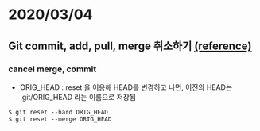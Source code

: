 # 2020/03/04

## Git commit, add, pull, merge 취소하기 [(reference)](https://anster.tistory.com/162)

### cancel merge, commit 

* ORIG_HEAD : reset 을 이용해 HEAD를 변경하고 나면, 이전의 HEAD는 .git/ORIG_HEAD 라는 이름으로 저장됨


~~~
$ git reset --hard ORIG_HEAD
$ git reset --merge ORIG_HEAD
~~~
